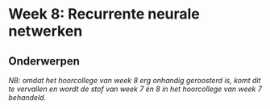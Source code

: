 # Week 8: Recurrente neurale netwerken

## Onderwerpen

_NB: omdat het hoorcollege van week 8 erg onhandig geroosterd is, komt dit te vervallen en wordt de stof van week 7 én 8 in het hoorcollege van week 7 behandeld._
